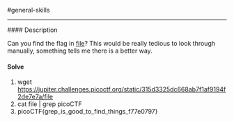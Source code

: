 #general-skills
<hr>
#### Description

Can you find the flag in [file](https://jupiter.challenges.picoctf.org/static/315d3325dc668ab7f1af9194f2de7e7a/file)? This would be really tedious to look through manually, something tells me there is a better way.

#### Solve
1. wget https://jupiter.challenges.picoctf.org/static/315d3325dc668ab7f1af9194f2de7e7a/file
2. cat file | grep picoCTF 
3. picoCTF{grep_is_good_to_find_things_f77e0797}